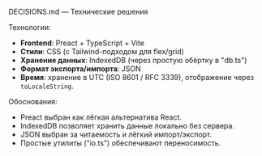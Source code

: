 DECISIONS.md — Технические решения

Технологии:
- **Frontend**: Preact + TypeScript + Vite
- **Стили**: CSS (с Tailwind-подходом для flex/grid)
- **Хранение данных**: IndexedDB (через простую обёртку в "db.ts")
- **Формат экспорта/импорта**: JSON
- **Время**: хранение в UTC (ISO 8601 / RFC 3339), отображение через `toLocaleString`.

Обоснования:
- Preact выбран как лёгкая альтернатива React.
- IndexedDB позволяет хранить данные локально без сервера.
- JSON выбран за читаемость и лёгкий импорт/экспорт.
- Простые утилиты ("io.ts") обеспечивают переносимость.